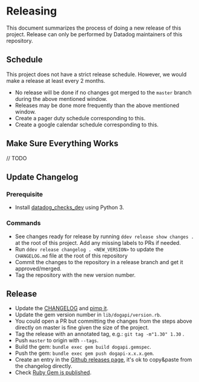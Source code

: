 # Releasing

This document summarizes the process of doing a new release of this project.
Release can only be performed by Datadog maintainers of this repository.

## Schedule
This project does not have a strict release schedule. However, we would make a release at least every 2 months.
  - No release will be done if no changes got merged to the `master` branch during the above mentioned window.
  - Releases may be done more frequently than the above mentioned window.
  - Create a pager duty schedule corresponding to this.
  - Create a google calendar schedule corresponding to this.

## Make Sure Everything Works

// TODO

## Update Changelog

### Prerequisite

- Install [datadog_checks_dev](https://datadog-checks-base.readthedocs.io/en/latest/datadog_checks_dev.cli.html#installation) using Python 3.

### Commands

- See changes ready for release by running `ddev release show changes .` at the root of this project. Add any missing labels to PRs if needed.
- Run `ddev release changelog . <NEW_VERSION>` to update the `CHANGELOG.md` file at the root of this repository
- Commit the changes to the repository in a release branch and get it approved/merged.
- Tag the repository with the new version number.

## Release

- Update the [CHANGELOG](#commands) and [pimp it](https://github.com/pcreux/pimpmychangelog).
- Update the gem version number in `lib/dogapi/version.rb`.
- You could open a PR but committing the changes from the steps above directly on master is fine given the size of the project.
- Tag the release with an annotated tag, e.g.: `git tag -m"1.30" 1.30` .
- Push `master` to origin with `--tags`.
- Build the gem: `bundle exec gem build dogapi.gemspec`.
- Push the gem: `bundle exec gem push dogapi-x.x.x.gem`. 
- Create an entry in the [Github releases page](https://github.com/DataDog/dogapi-rb/releases), it's ok to copy&paste from the changelog directly.
- Check [Ruby Gem is published](https://rubygems.org/gems/dogapi).